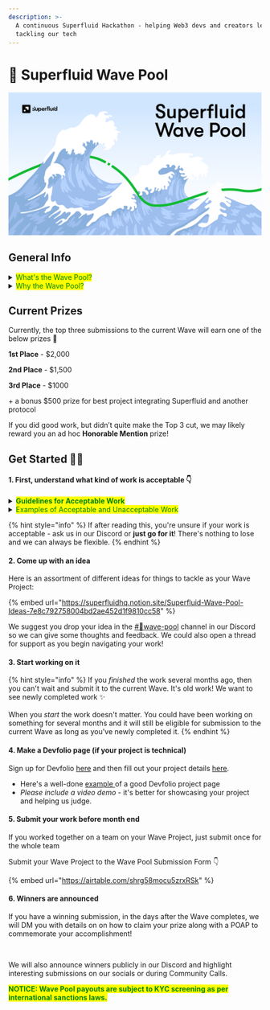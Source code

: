 ```yaml
---
description: >-
  A continuous Superfluid Hackathon - helping Web3 devs and creators level up by
  tackling our tech
---
```


# 🌊 Superfluid Wave Pool

![Surf's up](../.gitbook/assets/waves-illustration.png)

## General Info

<details>

<summary><mark style="color:green;">What's the Wave Pool?</mark></summary>

The Wave Pool is a "continuous hackathon" that repeats every month. During the month, community members may submit Superfluid-related work to each Wave and be put in the running for the Wave's prizes (like a hackathon!).

However, unlike a hackathon, the Wave Pool is **not just for technical work**! __ Non-technical work such as articles, videos, documentation, and tutorials are all considered and encouraged for submission.

&#x20;The Wave Pool is somewhat like a fill-in-the-blank bounty program that aims to reward the wide variety of work that Superfluid community members complete without us explicitly targeting those work items with bounties. Let's reward and recognize good work when we see it!

**Each Wave is numbered** - The first Wave starting on September 1st, 2022 is Wave #1, the one for October will be Wave #2 and so on.

**Waves last over each month** - For example, Wave #1 will span from September 1st to September 30th. Right after one finishes, the next one starts!

**Start or Submit **_**ANYTIME**_** ** - Wave Projects can be started or submitted at _any time_. The only limitation is that you can't submit old work from a previous month. So for example, a project you finished 3 months ago wouldn't be eligible for this month's Wave.

</details>

<details>

<summary><mark style="color:green;">Why the Wave Pool?</mark></summary>

As a dev or creator, the Wave Pool is your chance to take our tech, build something really cool with it, and then have a submission to show and demonstrate as a testament to your skills. Competing in the Wave Pool is <mark style="color:green;">an opportunity to further your career as a developer and earn distinguishment!</mark>

Prize winner or not, you'll be given exposure to the Superfluid team and community. Our ecosystem and network is an asset for anyone aspiring to develop a career in the Web3 space. From the growing number of start ups leveraging real-time finance to the increasing value of knowing how to build with Superfluid, a strong Wave Pool submission will give your resume a boost.

</details>

## Current Prizes

Currently, the top three submissions to the current Wave will earn one of the below prizes 🥇

**1st Place** - $2,000

**2nd Place** - $1,500

**3rd Place** - $1000

\+ a bonus $500 prize for best project integrating Superfluid and another protocol

If you did good work, but didn’t quite make the Top 3 cut, we may likely reward you an ad hoc **Honorable Mention** prize!

## Get Started 🙋‍♀️

#### **1. First, understand what kind of work is acceptable 👇**

<details>

<summary><mark style="color:green;"><strong>Guidelines for Acceptable Work</strong></mark></summary>

**1. Pertains to Superfluid, doesn't just use Superfluid as a side element**

**2. Open source and/or shareable**

**3. Completed during the Wave**

Say you complete an article during Wave #1 in September but want to submit it to Wave #2 in October - that work won't be accepted.

**4. In a state of “itemized completion”**

Your submission should be a consolidated deliverable/feature that can work as intended and can be demonstrated.

**5. Good quality**

“Good quality” is rather subjective. We know it when we see it and we will develop precedence with each Wave. As we approach the submission deadline, if there are not enough quality submissions, we would rather not reward a prize than to issue one a scrappy submission.

**6. Presentable**

An article or video is already presentable, but if you're submitting code, make sure it's documented (with a README or something) or submit it with a video explainer!

**7. New Work**

Previous Superfluid-sponsored hackathon projects or bounty submissions won't count unless you're submitting additional itemized progress after the hackathon or on the bounty.

**8. Independent Hackers Only**

If the work you're submitting is on behalf of a larger formal organization (in particular profit-seeking companies, DAO, etc.) we may reduce consideration.

**Note:** If you complete multiple projects in the same month, it's okay to submit them in the same month. We'll consider the sum of your work when judging for prizes.

</details>

<details>

<summary><mark style="color:green;">Examples of Acceptable and Unacceptable Work</mark></summary>

**Acceptable Examples**

* Integrating Superfluid with an existing protocol ([Instadapp integration example](https://github.com/Instadapp/dsa-connectors/pull/244))
* A completed and published article on Superfluid concepts ([Donoso example](https://medium.com/@javier\_donoso/superfluid-gelato-for-stream-scheduling-7c32ed975f04))
* A completed and well documented example showing Superfluid integrated with Lens Protocol ([Wary Lens PR example](https://github.com/aave/lens-protocol/pull/101))
* A detailed and completed written specification showing how to create tradeable tokenized salaries ([NIFLOT example](https://www.notion.so/2db13f22833149ffa7d03e0f1de71af6))
* Improvement to one of our Docs pages or sections (propose your fixes, inquire for a Editor invite link in the bounties channel, and we’ll set you up!)
* A video explainer on Superfluid or Superfluid dev concepts ([Fugu example](https://youtu.be/L2364bmZA5o))
* A new completed stream management UI feature for a Superfluid-powered project ([Ricochet example](https://github.com/Ricochet-Exchange/ricochet-frontend/issues/97))

**Unacceptable Example**

* A completed project that only discusses how it will use Superfluid and does not implement anything
* A partially completed article
* An itemized completion that does not pertain to Superfluid but is for a Superfluid-related project
  * Ex: You make a CI/CD pipeline for your Superfluid-powered lending protocol
* A project that does not achieve its stated purpose (Ex: I say I will make a tradeable NFT cashflow project, but my contract does not succeed in editing the flow upon transfer of the NFT)

</details>

{% hint style="info" %}
If after reading this, you're unsure if your work is acceptable - ask us in our Discord or **just go for it**! There's nothing to lose and we can always be flexible.
{% endhint %}

#### **2. Come up with an idea**&#x20;

Here is an assortment of different ideas for things to tackle as your Wave Project:

{% embed url="https://superfluidhq.notion.site/Superfluid-Wave-Pool-Ideas-7e8c792758004bd2ae452d1f9810cc58" %}

We suggest you drop your idea in the [#🌊wave-pool](https://discord.com/channels/752490247643725875/1017102296372478052) channel in our Discord so we can give some thoughts and feedback. We could also open a thread for support as you begin navigating your work!

#### **3. Start working on it**

{% hint style="info" %}
If you _finished_ the work several months ago, then you can't wait and submit it to the current Wave. It's old work! We want to see newly completed work ✨\
\
When you _start_ the work doesn't matter. You could have been working on something for several months and it will still be eligible for submission to the current Wave as long as you've newly completed it.
{% endhint %}

#### **4. Make a Devfolio page (if your project is technical)**

Sign up for Devfolio [here](https://devfolio.co/) and then fill out your project details [here](https://devfolio.co/projects).

* Here's a well-done [example ](https://devfolio.co/projects/test-a7d3)of a good Devfolio project page
* _Please include a video demo_ - it's better for showcasing your project and helping us judge.

#### **5. Submit your work before month end**

If you worked together on a team on your Wave Project, just submit once for the whole team

Submit your Wave Project to the Wave Pool Submission Form 👇

{% embed url="https://airtable.com/shrg58mocu5zrxRSk" %}

#### **6. Winners are announced**&#x20;

If you have a winning submission, in the days after the Wave completes, we will DM you with details on on how to claim your prize along with a POAP to commemorate your accomplishment!&#x20;

<figure><img src="../.gitbook/assets/wave-pool-poaps.gif" alt=""><figcaption></figcaption></figure>

We will also announce winners publicly in our Discord and highlight interesting submissions on our socials or during Community Calls.



<mark style="color:green;">**NOTICE: Wave Pool payouts are subject to KYC screening as per international sanctions laws.**</mark>
